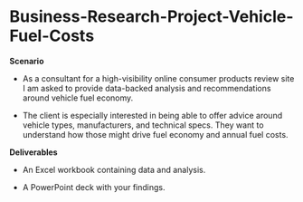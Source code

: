 # Business-Research-Project-Vehicle-Fuel-Costs
<strong>Scenario</strong>

- As a consultant for a high-visibility online consumer products review site I am asked to provide data-backed analysis and recommendations around vehicle fuel economy.

- The client is especially interested in being able to offer advice around vehicle types, manufacturers, and technical specs. They want to understand how those might drive fuel economy and annual fuel costs.

<strong>Deliverables</strong>

- An Excel workbook containing data and analysis.

- A PowerPoint deck with your findings.
